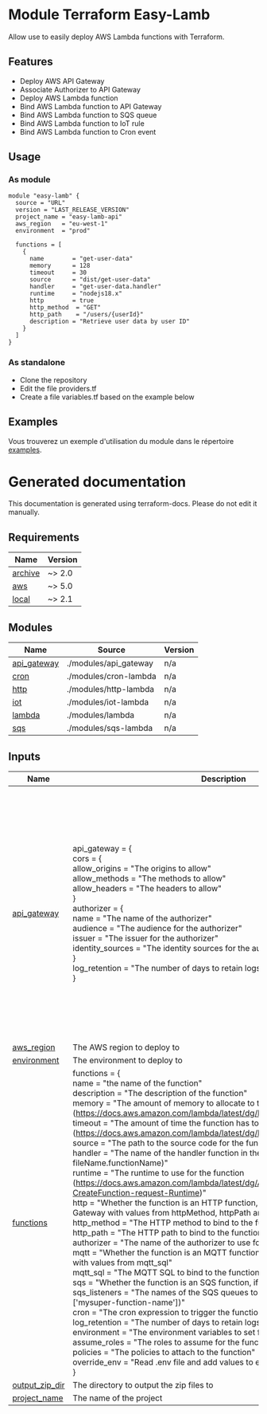 <!-- BEGIN_TF_DOCS -->
# Module Terraform Easy-Lamb

Allow use to easily deploy AWS Lambda functions with Terraform.

## Features

- Deploy AWS API Gateway
- Associate Authorizer to API Gateway
- Deploy AWS Lambda function
- Bind AWS Lambda function to API Gateway
- Bind AWS Lambda function to SQS queue
- Bind AWS Lambda function to IoT rule
- Bind AWS Lambda function to Cron event

## Usage

### As module

```hcl
module "easy-lamb" {
  source = "URL"
  version = "LAST_RELEASE_VERSION"
  project_name = "easy-lamb-api"
  aws_region   = "eu-west-1"
  environment  = "prod"

  functions = [
    {
      name        = "get-user-data"
      memory      = 128
      timeout     = 30
      source      = "dist/get-user-data"
      handler     = "get-user-data.handler"
      runtime     = "nodejs18.x"
      http        = true
      http_method  = "GET"
      http_path    = "/users/{userId}"
      description = "Retrieve user data by user ID"
    }
  ]
}
```

### As standalone

- Clone the repository
- Edit the file providers.tf
- Create a file variables.tf based on the example below

## Examples

Vous trouverez un exemple d'utilisation du module dans le répertoire [examples](./examples/azurerm/cdn-storage).

# Generated documentation

This documentation is generated using terraform-docs. Please do not edit it manually.

## Requirements

| Name | Version |
|------|---------|
| <a name="requirement_archive"></a> [archive](#requirement\_archive) | ~> 2.0 |
| <a name="requirement_aws"></a> [aws](#requirement\_aws) | ~> 5.0 |
| <a name="requirement_local"></a> [local](#requirement\_local) | ~> 2.1 |

## Modules

| Name | Source | Version |
|------|--------|---------|
| <a name="module_api_gateway"></a> [api\_gateway](#module\_api\_gateway) | ./modules/api_gateway | n/a |
| <a name="module_cron"></a> [cron](#module\_cron) | ./modules/cron-lambda | n/a |
| <a name="module_http"></a> [http](#module\_http) | ./modules/http-lambda | n/a |
| <a name="module_iot"></a> [iot](#module\_iot) | ./modules/iot-lambda | n/a |
| <a name="module_lambda"></a> [lambda](#module\_lambda) | ./modules/lambda | n/a |
| <a name="module_sqs"></a> [sqs](#module\_sqs) | ./modules/sqs-lambda | n/a |

## Inputs

| Name | Description | Type | Default | Required |
|------|-------------|------|---------|:--------:|
| <a name="input_api_gateway"></a> [api\_gateway](#input\_api\_gateway) | api\_gateway = {<br/>        cors = {<br/>          allow\_origins = "The origins to allow"<br/>          allow\_methods = "The methods to allow"<br/>          allow\_headers = "The headers to allow"<br/>        }<br/>        authorizer = {<br/>          name = "The name of the authorizer"<br/>          audience = "The audience for the authorizer"<br/>          issuer = "The issuer for the authorizer"<br/>          identity\_sources = "The identity sources for the authorizer"<br/>        }<br/>        log\_retention = "The number of days to retain logs for"<br/>    } | <pre>object({<br/>    cors = optional(object({<br/>      allow_origins = optional(list(string), ["*"])<br/>      allow_methods = optional(list(string), ["GET", "POST", "PUT", "DELETE", "OPTIONS"])<br/>      allow_headers = optional(list(string), ["WebHook-Allowed-Origin", "Authorization", "Content-Type"])<br/>      }), {<br/>      allow_origins = ["*"]<br/>      allow_methods = ["GET", "POST", "PUT", "DELETE", "OPTIONS"]<br/>      allow_headers = ["WebHook-Allowed-Origin", "Authorization", "Content-Type"]<br/>    })<br/>    authorizer = optional(list(object({<br/>      name             = string<br/>      audience         = optional(list(string))<br/>      issuer           = optional(string)<br/>      authorizer_type  = optional(string, "JWT")<br/>      function_name    = optional(string)<br/>      identity_sources = list(string)<br/>    })), [])<br/>    log_retention = optional(number, 14)<br/>  })</pre> | n/a | yes |
| <a name="input_aws_region"></a> [aws\_region](#input\_aws\_region) | The AWS region to deploy to | `string` | n/a | yes |
| <a name="input_environment"></a> [environment](#input\_environment) | The environment to deploy to | `string` | n/a | yes |
| <a name="input_functions"></a> [functions](#input\_functions) | functions = {<br/>    name = "the name of the function"<br/>    description = "The description of the function"<br/>    memory = "The amount of memory to allocate to the function (https://docs.aws.amazon.com/lambda/latest/dg/limits.html)"<br/>    timeout = "The amount of time the function has to run (https://docs.aws.amazon.com/lambda/latest/dg/limits.html)<br/>    source = "The path to the source code for the function (ex: dist/hello)"<br/>    handler = "The name of the handler function in the source code (ex: fileName.functionName)"<br/>    runtime = "The runtime to use for the function (https://docs.aws.amazon.com/lambda/latest/dg/API_CreateFunction.html#SSS-CreateFunction-request-Runtime)"<br/>    http = "Whether the function is an HTTP function, if true bind to an HTTP API Gateway with values from httpMethod, httpPath and authorizer"<br/>    http\_method = "The HTTP method to bind to the function (ex: GET)"<br/>    http\_path = "The HTTP path to bind to the function (ex: /hello)"<br/>    authorizer = "The name of the authorizer to use for the function"<br/>    mqtt = "Whether the function is an MQTT function, if true bind to an MQTT topic with values from mqtt\_sql"<br/>    mqtt\_sql = "The MQTT SQL to bind to the function (ex: SELECT * FROM 'topic')"<br/>    sqs = "Whether the function is an SQS function, if true bind to an SQS queue<br/>    sqs\_listeners = "The names of the SQS queues to bind to the function (ex: ['mysuper-function-name'])"<br/>    cron = "The cron expression to trigger the function (ex: 0 23 * * ? *)"<br/>    log\_retention = "The number of days to retain logs for"<br/>    environment = "The environment variables to set for the function"<br/>    assume\_roles = "The roles to assume for the function"<br/>    policies = "The policies to attach to the function"<br/>    override\_env = "Read .env file and add values to environment"<br/>  } | <pre>list(object({<br/>    name          = string<br/>    memory        = number<br/>    timeout       = number<br/>    source        = string<br/>    handler       = string<br/>    runtime       = string<br/>    tracing       = optional(bool, true)<br/>    http          = optional(bool, false)<br/>    http_method   = optional(string)<br/>    http_path     = optional(string)<br/>    authorizer    = optional(string)<br/>    mqtt          = optional(bool, false)<br/>    mqtt_sql      = optional(string)<br/>    sqs           = optional(bool, false)<br/>    cron          = optional(string)<br/>    description   = optional(string)<br/>    environment   = optional(map(string), {})<br/>    sqs_listeners = optional(list(string), [])<br/>    log_retention = optional(number, 3)<br/>    assume_roles  = optional(list(string), [])<br/>    policies      = optional(map(string), {})<br/>    override_env  = optional(bool, false)<br/>  }))</pre> | n/a | yes |
| <a name="input_output_zip_dir"></a> [output\_zip\_dir](#input\_output\_zip\_dir) | The directory to output the zip files to | `string` | `"dist"` | no |
| <a name="input_project_name"></a> [project\_name](#input\_project\_name) | The name of the project | `string` | n/a | yes |
<!-- END_TF_DOCS -->